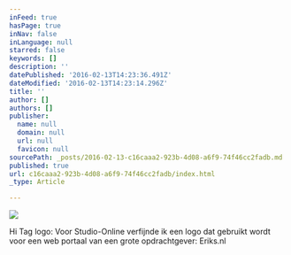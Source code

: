 ```yaml
---
inFeed: true
hasPage: true
inNav: false
inLanguage: null
starred: false
keywords: []
description: ''
datePublished: '2016-02-13T14:23:36.491Z'
dateModified: '2016-02-13T14:23:14.296Z'
title: ''
author: []
authors: []
publisher:
  name: null
  domain: null
  url: null
  favicon: null
sourcePath: _posts/2016-02-13-c16caaa2-923b-4d08-a6f9-74f46cc2fadb.md
published: true
url: c16caaa2-923b-4d08-a6f9-74f46cc2fadb/index.html
_type: Article

---
```

![](https://the-grid-user-content.s3-us-west-2.amazonaws.com/d48f3dae-965f-4b5e-b540-ddcb26002ba4.png)

Hi Tag logo: Voor Studio-Online verfijnde ik een logo dat gebruikt wordt voor een web portaal van een grote opdrachtgever: Eriks.nl